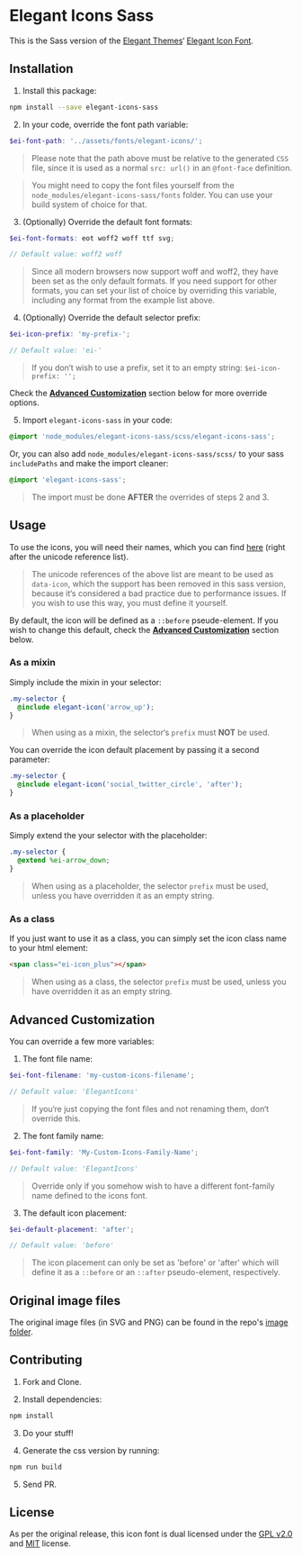 # Elegant Icons Sass

This is the Sass version of the [Elegant Themes](http://www.elegantthemes.com/)‘ [Elegant Icon Font](http://www.elegantthemes.com/blog/resources/elegant-icon-font).

## Installation

1. Install this package:

  ```bash
  npm install --save elegant-icons-sass
  ```

2. In your code, override the font path variable:

  ```scss
  $ei-font-path: '../assets/fonts/elegant-icons/';
  ```

  > Please note that the path above must be relative to  the generated `CSS` file, since it is used as a normal `src: url()` in an `@font-face` definition.

  > You might need to copy the font files yourself from the `node_modules/elegant-icons-sass/fonts` folder. You can use your build system of choice for that.

3. (Optionally) Override the default font formats:

  ```scss
  $ei-font-formats: eot woff2 woff ttf svg;

  // Default value: woff2 woff
  ```

  > Since all modern browsers now support woff and woff2, they have been set as the only default formats. If you need support for other formats, you can set your list of choice by overriding this variable, including any format from the example list above.

4. (Optionally) Override the default selector prefix:

  ```scss
  $ei-icon-prefix: 'my-prefix-';

  // Default value: 'ei-'
  ```

  > If you don‘t wish to use a prefix, set it to an empty string: `$ei-icon-prefix: '';`

  Check the [**Advanced Customization**](#Advanced-Customization) section below for more override options.

5. Import `elegant-icons-sass` in your code:

  ```scss
  @import 'node_modules/elegant-icons-sass/scss/elegant-icons-sass';
  ```

  Or, you can also add `node_modules/elegant-icons-sass/scss/` to your sass `includePaths` and make the import cleaner:

  ```scss
  @import 'elegant-icons-sass';
  ```

  > The import must be done **AFTER** the overrides of steps 2 and 3.

## Usage

To use the icons, you will need their names, which you can find [here](https://www.elegantthemes.com/blog/resources/elegant-icon-font) (right after the unicode reference list).

> The unicode references of the above list are meant to be used as `data-icon`, which the support has been removed in this sass version, because it‘s considered a bad practice due to performance issues. If you wish to use this way, you must define it yourself.

By default, the icon will be defined as a `::before` pseude-element. If you wish to change this default, check the [**Advanced Customization**](#Advanced-Customization) section below.

### As a mixin

Simply include the mixin in your selector:

```scss
.my-selector {
  @include elegant-icon('arrow_up');  
}
```

> When using as a mixin, the selector‘s `prefix` must **NOT** be used.

You can override the icon default placement by passing it a second parameter:

```scss
.my-selector {
  @include elegant-icon('social_twitter_circle', 'after');  
}
```

### As a placeholder

Simply extend the your selector with the placeholder:

```scss
.my-selector {
  @extend %ei-arrow_down;
}
```

> When using as a placeholder, the selector `prefix` must be used, unless you have overridden it as an empty string.

### As a class

If you just want to use it as a class, you can simply set the icon class name to your html element:

```html
<span class="ei-icon_plus"></span>
```

> When using as a class, the selector `prefix` must be used, unless you have overridden it as an empty string.

## Advanced Customization

You can override a few more variables:

1. The font file name:
  ```scss
  $ei-font-filename: 'my-custom-icons-filename';

  // Default value: 'ElegantIcons'
  ```

  > If you‘re just copying the font files and not renaming them, don‘t override this.

2. The font family name:
  ```scss
  $ei-font-family: 'My-Custom-Icons-Family-Name';

  // Default value: 'ElegantIcons'
  ```

  > Override only if you somehow wish to have a different font-family name defined to the icons font.

3. The default icon placement:
  ```scss
  $ei-default-placement: 'after';

  // Default value: 'before'
  ```

  > The icon placement can only be set as 'before' or 'after' which will define it as a `::before` or an `::after` pseudo-element, respectively.

## Original image files

The original image files (in SVG and PNG) can be found in the repo's [image folder](https://github.com/mdentinho/elegant-icons-sass/tree/master/images).

## Contributing

1. Fork and Clone.

2. Install dependencies:

  ```bash
  npm install
  ```

3. Do your stuff!

4. Generate the css version by running:

  ```bash
  npm run build
  ```
5. Send PR.

## License

As per the original release, this icon font is dual licensed under the [GPL v2.0](http://www.gnu.org/licenses/gpl-2.0.html) and [MIT](http://opensource.org/licenses/MIT) license.
